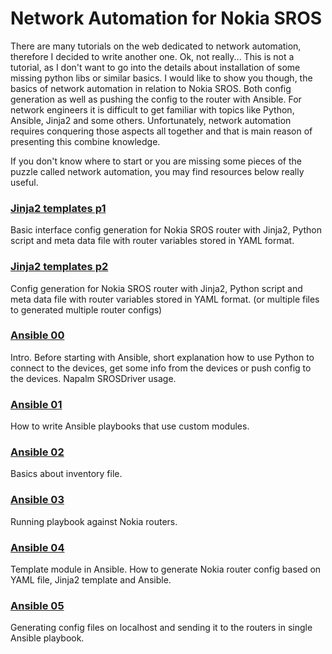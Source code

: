 # Network Automation for Nokia SROS

There are many tutorials on the web dedicated to network automation, therefore I decided to write another one.
Ok, not really... This is not a tutorial, as I don't want to go into the details about installation of some missing python libs or similar basics. I would like to show you though, the basics of network automation in relation to Nokia SROS. Both config generation as well as pushing the config to the router with Ansible. For network engineers it is difficult to get familiar with topics like Python, Ansible, Jinja2 and some others. Unfortunately, network automation requires conquering those aspects all together and that is main reason of presenting this combine knowledge.

If you don't know where to start or you are missing some pieces of the puzzle called network automation, you may find resources below really useful.


### [Jinja2 templates p1](./jinja2_01)

Basic interface config generation for Nokia SROS router with Jinja2, Python script and meta data file with router variables stored in YAML format.


### [Jinja2 templates p2](./jinja2_02)

Config generation for Nokia SROS router with Jinja2, Python script and meta data file with router variables stored in YAML format. (or multiple files to generated multiple router configs)


### [Ansible 00](./Ansible_00)

Intro. 
Before starting with Ansible, short explanation how to use Python to connect to the devices, get some info from the devices or push config to the devices. Napalm SROSDriver usage.


### [Ansible 01](./Ansible_01)

How to write Ansible playbooks that use custom modules.


### [Ansible 02](./Ansible_02)

Basics about inventory file.


### [Ansible 03](./Ansible_03)

Running playbook against Nokia routers.


### [Ansible 04](./Ansible_04)

Template module in Ansible. 
How to generate Nokia router config based on YAML file, Jinja2 template and Ansible.


### [Ansible 05](./Ansible_05)

Generating config files on localhost and sending it to the routers in single Ansible playbook. 



